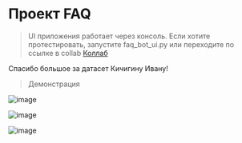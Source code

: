 # Проект FAQ

> UI приложения работает через консоль. Если хотите протестировать, запустите faq_bot_ui.py или переходите по ссылке в collab [Коллаб](https://colab.research.google.com/drive/1YWGHKIDWi73U892_twyYGO35m_ZGtkWj?usp=sharing)


Спасибо большое за датасет Кичигину Ивану!

> Демонстрация

![image](https://github.com/user-attachments/assets/1b595c5d-1b46-4152-a8b6-cc7a2e323d64)

![image](https://github.com/user-attachments/assets/828e17b6-9d5e-4e3c-8028-6b89fb2d417a)

![image](https://github.com/user-attachments/assets/73f512b4-7cea-445d-b0c0-877524cf5ec6)
